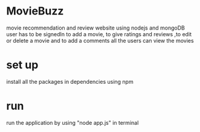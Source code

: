 # MovieBuzz
movie recommendation and review website using nodejs and mongoDB
user has to be signedIn to add a movie, to give ratings and reviews ,to edit or delete a movie and to add a comments
all the users can view the movies

# set up
install all the packages in dependencies using npm 
# run
run the application by using "node app.js" in terminal

